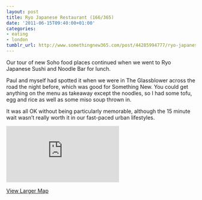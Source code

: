 ```yaml
---
layout: post
title: Ryo Japanese Restaurant (166/365)
date: '2011-06-15T09:40:00+01:00'
categories:
- eating
- london
tumblr_url: http://www.somethingnew365.com/post/44285994777/ryo-japanese-restaurant-166365
---
```

Our tour of new Soho food places continued when we went to Ryo Japanese Sushi and Noodle Bar for lunch.

Paul and myself had spotted it when we were in The Glassblower across the road the night before, which was good for Something New. You could get anything on the menu as takeaway except the noodles, so I had some tofu, egg and rice as well as some miso soup thrown in. 

It was all OK without being particularly memorable, although the 15 minute wait wasn’t really worth it in our fast-paced urban lifestyles.

<iframe scrolling="no" class="google-map" src="http://maps.google.com/?ie=UTF8&amp;ll=51.510644,-0.137182&amp;spn=0,0.001373&amp;t=h&amp;layer=c&amp;cbll=51.510718,-0.137044&amp;panoid=MmGKJlRSoDKCc3y45rAuDA&amp;cbp=12,258.84,,0,8.3&amp;output=svembed" frameborder="0"></iframe>

[View Larger Map](http://maps.google.com/?ie=UTF8&amp;ll=51.510644,-0.137182&amp;spn=0,0.001373&amp;t=h&amp;layer=c&amp;cbll=51.510718,-0.137044&amp;panoid=MmGKJlRSoDKCc3y45rAuDA&amp;cbp=12,258.84,,0,8.3&amp;source=embed)

